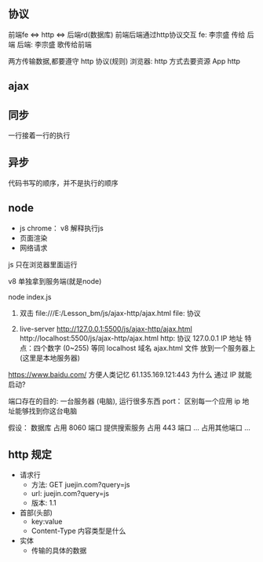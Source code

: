 ## 协议
前端fe  <=>   http  <=>   后端rd(数据库) 前端后端通过http协议交互
fe: 李宗盛 传给 后端
后端: 李宗盛 歌传给前端

两方传输数据,都要遵守 http 协议(规则)
浏览器: http 方式去要资源
App http

## ajax



## 同步
一行接着一行的执行
## 异步
代码书写的顺序，并不是执行的顺序

## node
- js chrome： v8 解释执行js
- 页面渲染
- 网络请求

js 只在浏览器里面运行

v8 单独拿到服务端(就是node)

<!-- 用 node 环境解释执行 index.js -->
node index.js

1. 双击
file:///E:/Lesson_bm/js/ajax-http/ajax.html
file: 协议

2. live-server
http://127.0.0.1:5500/js/ajax-http/ajax.html
http://localhost:5500/js/ajax-http/ajax.html
http: 协议
127.0.0.1 IP 地址  特点：四个数字 (0~255)
等同
localhost 域名
ajax.html 文件 放到一个服务器上(这里是本地服务器)

https://www.baidu.com/  方便人类记忆
61.135.169.121:443
为什么 通过 IP 就能启动?

端口存在的目的:
一台服务器 (电脑), 运行很多东西 
port： 区别每一个应用
ip 地址能够找到你这台电脑

假设：
数据库 占用 8060 端口
提供搜索服务 占用 443 端口
... 占用其他端口 ...



## http 规定
- 请求行
    - 方法: GET juejin.com?query=js
    - url: juejin.com?query=js 
    - 版本: 1.1
- 首部(头部)
    - key:value
    - Content-Type 内容类型是什么
- 实体
    - 传输的具体的数据